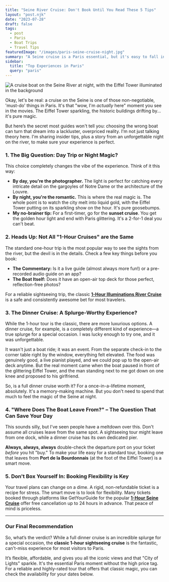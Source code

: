 ```yaml
---
title: "Seine River Cruise: Don't Book Until You Read These 5 Tips"
layout: "post.njk"
date: "2023-07-28"
draft: false
tags:
  - post
  - Paris
  - Boat Trips
  - Travel Tips
featuredImage: "/images/paris-seine-cruise-night.jpg"
summary: "A Seine cruise is a Paris essential, but it's easy to fall into a tourist trap. I'm sharing insider tips and a personal story from the Seine to help you avoid the mistakes and find your own magic moment."
sidebar:
  title: "Top Experiences in Paris"
  query: "paris"
---
```


![A cruise boat on the Seine River at night, with the Eiffel Tower illuminated in the background](/images/paris-seine-cruise-night.jpg)

Okay, let's be real: a cruise on the Seine is one of those non-negotiable, 'must-do' things in Paris. It's that "wow, I'm *actually* here" moment you see in the movies. The Eiffel Tower sparkling, the historic buildings drifting by... it's pure magic.

But here’s the secret most guides won't tell you: choosing the wrong boat can turn that dream into a lackluster, overpriced reality. I'm not just talking theory here. I'm sharing insider tips, plus a story from an unforgettable night on the river, to make sure your experience is perfect.

<div data-gyg-href="https://widget.getyourguide.com/default/availability.frame" data-gyg-tour-id="193940" data-gyg-locale-code="en-US" data-gyg-currency="EUR" data-gyg-widget="availability" data-gyg-variant="horizontal" data-gyg-partner-id="PMW7G72"></div>

### 1. The Big Question: Day Trip or Night Magic?

This choice completely changes the vibe of the experience. Think of it this way:
*   **By day, you're the photographer.** The light is perfect for catching every intricate detail on the gargoyles of Notre Dame or the architecture of the Louvre.
*   **By night, you're the romantic.** This is where the real magic is. The whole point is to watch the city melt into liquid gold, with the Eiffel Tower putting on its sparkling show on the hour. It's pure goosebumps.
*   **My no-brainer tip:** For a first-timer, go for the **sunset cruise**. You get the golden hour light and end with Paris glittering. It's a 2-for-1 deal you can't beat.

### 2. Heads Up: Not All "1-Hour Cruises" are the Same

The standard one-hour trip is the most popular way to see the sights from the river, but the devil is in the details. Check a few key things before you book:
*   **The Commentary:** Is it a live guide (almost always more fun!) or a pre-recorded audio guide on an app?
*   **The Boat Itself:** Does it have an open-air top deck for those perfect, reflection-free photos?

For a reliable sightseeing trip, the classic [**1-Hour Illuminations River Cruise**](https://www.getyourguide.com/paris-l16/paris-1-hour-seine-cruise-departing-from-the-eiffel-tower-t193940/?partner_id=PMW7G72&cmp=share_to_earn) is a safe and consistently awesome bet for most travelers.

<div data-gyg-href="https://widget.getyourguide.com/default/availability.frame" data-gyg-tour-id="193940" data-gyg-locale-code="en-US" data-gyg-currency="EUR" data-gyg-widget="availability" data-gyg-variant="horizontal" data-gyg-partner-id="PMW7G72"></div>

### 3. The Dinner Cruise: A Splurge-Worthy Experience?

While the 1-hour tour is the classic, there are more luxurious options. A dinner cruise, for example, is a completely different kind of experience—a true splurge for a special occasion. I was lucky enough to try one, and it was unforgettable.

It wasn't just a boat ride; it was an event. From the separate check-in to the corner table right by the window, everything felt elevated. The food was genuinely good, a live pianist played, and we could pop up to the open-air deck anytime. But the real moment came when the boat paused in front of the glittering Eiffel Tower, and the man standing next to me got down on one knee and proposed to his girlfriend.

So, is a full dinner cruise worth it? For a once-in-a-lifetime moment, absolutely. It's a memory-making machine. But you don't need to spend that much to feel the magic of the Seine at night.

### 4. "Where Does The Boat Leave From?" – The Question That Can Save Your Day

This sounds silly, but I've seen people have a meltdown over this. Don't assume all cruises leave from the same spot. A sightseeing tour might leave from one dock, while a dinner cruise has its own dedicated pier.

**Always, always, always** double-check the departure port on your ticket *before* you hit "buy." To make your life easy for a standard tour, booking one that leaves from **Port de la Bourdonnais** (at the foot of the Eiffel Tower) is a smart move.

### 5. Don't Box Yourself In: Booking Flexibility is Key

Your travel plans can change on a dime. A rigid, non-refundable ticket is a recipe for stress. The smart move is to look for flexibility. Many tickets booked through platforms like GetYourGuide for the popular [**1-Hour Seine Cruise**](https://www.getyourguide.com/paris-l16/paris-1-hour-seine-cruise-departing-from-the-eiffel-tower-t193940/?partner_id=PMW7G72&cmp=share_to_earn) offer free cancellation up to 24 hours in advance. That peace of mind is priceless.

---
### **Our Final Recommendation**
So, what’s the verdict? While a full dinner cruise is an incredible splurge for a special occasion, the **classic 1-hour sightseeing cruise** is the fantastic, can't-miss experience for most visitors to Paris.

It’s flexible, affordable, and gives you all the iconic views and that "City of Lights" sparkle. It's the essential Paris moment without the high price tag. For a reliable and highly-rated tour that offers that classic magic, you can check the availability for your dates below.

<div data-gyg-href="https://widget.getyourguide.com/default/availability.frame" data-gyg-tour-id="193940" data-gyg-locale-code="en-US" data-gyg-currency="EUR" data-gyg-widget="availability" data-gyg-variant="horizontal" data-gyg-partner-id="PMW7G72"></div>